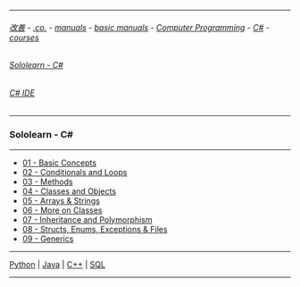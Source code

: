 
---

###### [改善](https://github.com/ttltrk/0C/blob/master/README.MD) - [.co.](https://github.com/ttltrk/PRG/blob/master/CODING.MD) - [manuals](https://github.com/ttltrk/PRG/blob/master/MAN.MD) - [basic manuals](https://github.com/ttltrk/PRG/blob/master/MANUALS.MD) - [Computer Programming](https://github.com/ttltrk/PRG/blob/master/C/DOC/CP/CP.MD) - [C#](https://github.com/ttltrk/PRG/blob/master/C/DOC/CS/CS.MD) - [courses](https://github.com/ttltrk/PRG/blob/master/C/DOC/CS/COURSES/COURSES.MD)

###### [Sololearn - C#](https://www.sololearn.com/Play/CSharp)

###### [C# IDE](https://www.tutorialspoint.com/compile_csharp_online.php)

---

### Sololearn - C#

---

* [01 - Basic Concepts](https://github.com/ttltrk/PRG/blob/master/C/DOC/CS/COURSES/SOLOLEARN/01/01.MD)
* [02 - Conditionals and Loops](https://github.com/ttltrk/PRG/blob/master/C/DOC/CS/COURSES/SOLOLEARN/02/02.MD)
* [03 - Methods](https://github.com/ttltrk/PRG/blob/master/C/DOC/CS/COURSES/SOLOLEARN/03/03.MD)
* [04 - Classes and Objects](https://github.com/ttltrk/PRG/blob/master/C/DOC/CS/COURSES/SOLOLEARN/04/04.MD)
* [05 - Arrays & Strings](https://github.com/ttltrk/PRG/blob/master/C/DOC/CS/COURSES/SOLOLEARN/05/05.MD)
* [06 - More on Classes](https://github.com/ttltrk/PRG/blob/master/C/DOC/CS/COURSES/SOLOLEARN/06/06.MD)
* [07 - Inheritance and Polymorphism](https://github.com/ttltrk/PRG/blob/master/C/DOC/CS/COURSES/SOLOLEARN/07/07.MD)
* [08 - Structs, Enums, Exceptions & Files](https://github.com/ttltrk/PRG/blob/master/C/DOC/CS/COURSES/SOLOLEARN/08/08.MD)
* [09 - Generics](https://github.com/ttltrk/PRG/blob/master/C/DOC/CS/COURSES/SOLOLEARN/09/09.MD)

---

[Python](https://github.com/ttltrk/PRG/blob/master/PY/DOC/SOLOLEARN_PY.MD) |
[Java](https://github.com/ttltrk/PRG/blob/master/JAVA/DOC/SL/SL.MD) |
[C++](https://github.com/ttltrk/PRG/blob/master/C/DOC/CPP/COURSES/SOLOLEARN/SOLOLEARN.MD) |
[SQL](https://github.com/ttltrk/DB/blob/master/SQL/DOC/OSM/SC/SOLOLEARN/SOLOLEARN.MD)

---
